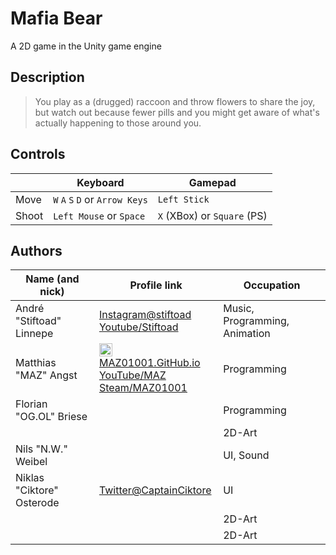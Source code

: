 # Mafia Bear

A 2D game in the Unity game engine

## Description

>
> You play as a (drugged) raccoon and throw flowers to share the joy,
> but watch out because fewer pills and you might get aware of what's actually happening to those around you.
>

## Controls

|       | Keyboard                        | Gamepad                     |
| ----- | ------------------------------- | --------------------------- |
| Move  | `W` `A` `S` `D` or `Arrow Keys` | `Left Stick`                |
| Shoot | `Left Mouse` or `Space`         | `X` (XBox) or `Square` (PS) |

## Authors

| Name (and nick)           | Profile link                                                                                                                                                                                                                                                                           | Occupation                    |
| ------------------------- | -------------------------------------------------------------------------------------------------------------------------------------------------------------------------------------------------------------------------------------------------------------------------------------- | ----------------------------- |
| André "Stiftoad" Linnepe  | [Instagram@stiftoad](https://www.instagram.com/stiftoad/)<br>[Youtube/Stiftoad](https://www.youtube.com/channel/UC_r9MmRsCjODSs8aRjsXhRw)                                                                                                                                              | Music, Programming, Animation |
| Matthias "MAZ" Angst      | [<img src="https://maz01001.github.io/img/icon.svg" height="18" style="height:1.3rem;vertical-align:text-bottom;"/> MAZ01001.GitHub.io](https://maz01001.github.io/)<br/>[YouTube/MAZ](https://www.youtube.com/@MAZ01001)<br/>[Steam/MAZ01001](https://steamcommunity.com/id/MAZ01001) | Programming                   |
| Florian "OG.OL" Briese    |                                                                                                                                                                                                                                                                                        | Programming                   |
|                           |                                                                                                                                                                                                                                                                                        | 2D-Art                        |
| Nils "N.W." Weibel        |                                                                                                                                                                                                                                                                                        | UI, Sound                     |
| Niklas "Ciktore" Osterode | [Twitter@CaptainCiktore](https://twitter.com/CaptainCiktore)                                                                                                                                                                                                                           | UI                            |
|                           |                                                                                                                                                                                                                                                                                        | 2D-Art                        |
|                           |                                                                                                                                                                                                                                                                                        | 2D-Art                        |
